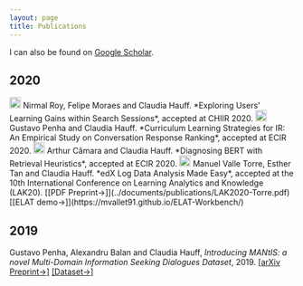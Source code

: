 ```yaml
---
layout: page
title: Publications
---
```


I can also be found on [Google Scholar](https://scholar.google.com/citations?user=Afxi0cYAAAAJ&hl=it&oi=ao).

## 2020

<img src="../img/conference-short-paper.png" height="20px"> 
Nirmal Roy, Felipe Moraes and Claudia Hauff. *Exploring Users' Learning Gains within Search Sessions*, accepted at CHIIR 2020.

<img src="../img/conference-paper.png" height="20px">
Gustavo Penha and Claudia Hauff. *Curriculum Learning Strategies for IR: An Empirical Study on Conversation Response Ranking*, accepted at ECIR 2020.

<img src="../img/conference-paper.png" height="20px">
Arthur Câmara and Claudia Hauff. *Diagnosing BERT with Retrieval Heuristics*, accepted at ECIR 2020.

<img src="../img/conference-paper.png" height="20px">
Manuel Valle Torre, Esther Tan and Claudia Hauff. *edX Log Data Analysis Made Easy*, accepted at the 10th International Conference on Learning Analytics and Knowledge (LAK20). [[PDF Preprint&#8594;]](../documents/publications/LAK2020-Torre.pdf) [[ELAT demo&#8594;]](https://mvallet91.github.io/ELAT-Workbench/)

## 2019 

Gustavo Penha, Alexandru Balan and Claudia Hauff, *Introducing MANtIS: a novel Multi-Domain Information Seeking Dialogues Dataset*, 2019. [[arXiv Preprint&#8594;]](https://arxiv.org/abs/1912.04639) [[Dataset&#8594;]](https://guzpenha.github.io/MANtIS/)
